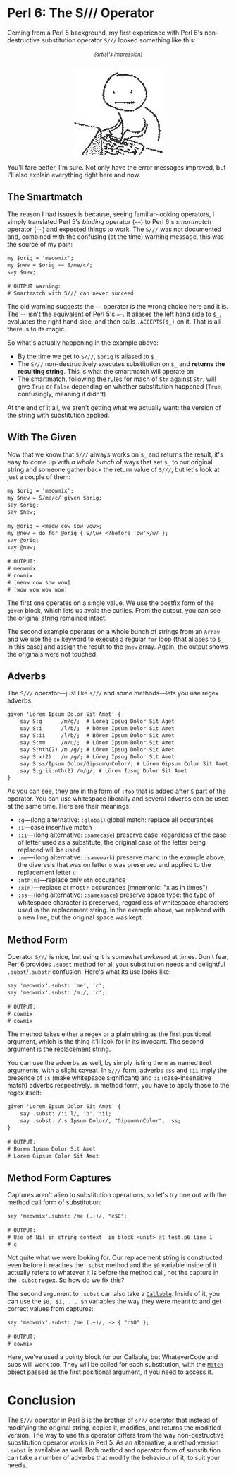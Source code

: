 # Perl 6: The S/// Operator

Coming from a Perl 5 background, my first experience with Perl 6's non-destructive substitution operator `S///` looked something like this:

<p style="text-align: center">
    <small><i>(artist's impression)</i></small>
    <img src="stock/20160428-Substitutions.gif" style="display: block; margin: 20px auto;">
</p>

You'll fare better, I'm sure. Not only have the error messages improved, but I'll also explain everything right here and now.

## The Smartmatch

The reason I had issues is because, seeing familiar-looking operators, I
simply translated Perl 5's *binding* operator (`=~`) to Perl 6's
*smartmatch* operator (`~~`) and expected things to work. The `S///` was not documented and, combined with the confusing (at the time) warning message, this was the source of my pain:

    my $orig = 'meowmix';
    my $new = $orig ~~ S/me/c/;
    say $new;

    # OUTPUT warning:
    # Smartmatch with S/// can never succeed

The old warning suggests the `~~` operator is the wrong choice here and it is.
The `~~` isn't the equivalent of Perl 5's `=~`. It aliases the left hand side
to `$_`, evaluates the right hand side, and then calls `.ACCEPTS($_)` on it. That is all there is to its magic.

So what's actually happening in the example above:

* By the time we get to `S///`, `$orig` is aliased to `$_`
* The `S///` non-destructively executes substitution on `$_` and **returns the resulting string**. This is what the smartmatch will operate on
* The smartmatch, following the [rules](http://docs.perl6.org/routine/~~) for
mach of `Str` against `Str`, will give `True` or `False` depending on whether
substitution happened (`True`, confusingly, meaning it didn't)

At the end of it all, we aren't getting what we actually want: the version of the string with substitution applied.

## With The Given

Now that we know that `S///` always works on `$_` and returns the result, it's
easy to come up with *a whole bunch* of ways that set `$_` to our original
string and someone gather back the return value of `S///`, but let's look
at just a couple of them:

    my $orig = 'meowmix';
    my $new = S/me/c/ given $orig;
    say $orig;
    say $new;

    my @orig = <meow cow sow vow>;
    my @new = do for @orig { S/\w+ <?before 'ow'>/w/ };
    say @orig;
    say @new;

    # OUTPUT:
    # meowmix
    # cowmix
    # [meow cow sow vow]
    # [wow wow wow wow]

The first one operates on a single value. We use the postfix form of the
`given` block, which lets us avoid the curlies. From the output, you can see the original string remained intact.

The second example operates on a whole bunch of strings from an `Array` and we
use the `do` keyword to execute a regular `for` loop (that aliases to `$_` in this case) and assign the result to the `@new` array. Again, the output shows
the originals were not touched.

## Adverbs

The `S///` operator—just like `s///` and some methods—lets you use regex adverbs:

    given 'Lörem Ipsum Dolor Sit Amet' {
        say S:g      /m/g/;  # Löreg Ipsug Dolor Sit Aget
        say S:i      /l/b/;  # börem Ipsum Dolor Sit Amet
        say S:ii     /l/b/;  # Börem Ipsum Dolor Sit Amet
        say S:mm     /o/u/;  # Lürem Ipsum Dolor Sit Amet
        say S:nth(2) /m /g/; # Lörem Ipsug Dolor Sit Amet
        say S:x(2)   /m /g/; # Löreg Ipsug Dolor Sit Amet
        say S:ss/Ipsum Dolor/Gipsum\nColor/; # Lörem Gipsum Color Sit Amet
        say S:g:ii:nth(2) /m/g/; # Lörem Ipsug Dolor Sit Amet
    }

As you can see, they are in the form of `:foo` that is added after `S` part of the operator. You can
use whitespace liberally and several adverbs can be used at the same time. Here are their
meanings:

* `:g`—(long alternative: `:global`) global match: replace all occurances
* `:i`—case **i**nsentive match
* `:ii`—(long alternative: `:samecase`) preserve case: regardless of the case of letter used as a substitute, the original case of the letter being replaced will be used
* `:mm`—(long alternative: `:samemark`) preserve mark: in the example above, the diaeresis that was on letter `o` was preserved and applied to the replacement letter `u`
* `:nth(n)`—replace only `nth` occurance
* `:x(n)`—replace at most `n` occurances (mnemonic: "x as in times")
* `:ss`—(long alternative: `:samespace`) preserve space type: the type of whitespace character is preserved, regardless of whitespace characters used in the replacement string. In the example above, we replaced with a new line, but the original space was kept
    
## Method Form

Operator `S///` is nice, but using it is somewhat awkward at times. Don't fear, Perl 6 provides
`.subst` method for all your substitution needs and delightful `.subst`/`.substr` confusion. Here's
what its use looks like:

    say 'meowmix'.subst: 'me', 'c';
    say 'meowmix'.subst: /m./, 'c';

    # OUTPUT:
    # cowmix
    # cowmix

The method takes either a regex or a plain string as the first positional argument, which is the thing it'll
look for in its invocant. The second argument is the replacement string.

You can use the adverbs as well, by simply listing them as named `Bool` arguments,
with a slight caveat. In `S///` form, adverbs `:ss` and `:ii` imply
the presence of `:s` (make whitepsace significant) and `:i` (case-insensitive match) adverbs respectively.
In method form, you have to apply those to the regex itself:

    given 'Lorem Ipsum Dolor Sit Amet' {
        say .subst: /:i l/, 'b', :ii;
        say .subst: /:s Ipsum Dolor/, "Gipsum\nColor", :ss;
    }

    # OUTPUT:
    # Borem Ipsum Dolor Sit Amet
    # Lorem Gipsum Color Sit Amet

## Method Form Captures

Captures aren't alien to substitution operations, so let's try one out with the method call form
of substitution:

    say 'meowmix'.subst: /me (.+)/, "c$0";

    # OUTPUT:
    # Use of Nil in string context  in block <unit> at test.p6 line 1
    # c

Not quite what we were looking for. Our replacement string is constructed even before it reaches the `.subst` method and the `$0` variable inside of it actually refers to whatever it is before the
method call, not the capture in the `.subst` regex. So how do we fix this?

The second argument to `.subst` can also take a [`Callable`](http://docs.perl6.org/type/Callable). Inside
of it, you can use the `$0, $1, ... $n` variables the way they were meant to and get correct values from
captures:

    say 'meowmix'.subst: /me (.+)/, -> { "c$0" };

    # OUTPUT:
    # cowmix

Here, we've used a pointy block for our Callable, but WhateverCode and subs will work too. They will
be called for each substitution, with the [`Match`](http://docs.perl6.org/type/Match) object passed
as the first positional argument, if you need to access it.

# Conclusion

The `S///` operator in Perl 6 is the brother of `s///` operator that instead of modifying the original
string, copies it, modifies, and returns the modified version. The way to use this operator differs from
the way non-destructive substitution operator works in Perl 5. As an alternative, a method version `.subst` is available as well. Both method and operator form of substitution can take a number of adverbs that
modify the behaviour of it, to suit your needs.